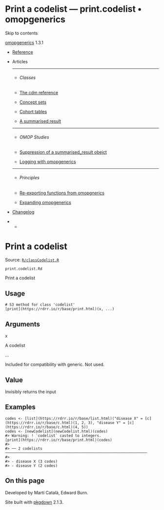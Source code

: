 # Print a codelist — print.codelist • omopgenerics

Skip to contents

[omopgenerics](../index.html) 1.3.1

  * [Reference](../reference/index.html)
  * Articles
    * * * *

    * ###### Classes

    * [The cdm reference](../articles/cdm_reference.html)
    * [Concept sets](../articles/codelists.html)
    * [Cohort tables](../articles/cohorts.html)
    * [A summarised result](../articles/summarised_result.html)
    * * * *

    * ###### OMOP Studies

    * [Suppression of a summarised_result obejct](../articles/suppression.html)
    * [Logging with omopgenerics](../articles/logging.html)
    * * * *

    * ###### Principles

    * [Re-exporting functions from omopgnerics](../articles/reexport.html)
    * [Expanding omopgenerics](../articles/expanding_omopgenerics.html)
  * [Changelog](../news/index.html)


  *   * [](https://github.com/darwin-eu/omopgenerics/)



# Print a codelist

Source: [`R/classCodelist.R`](https://github.com/darwin-eu/omopgenerics/blob/v1.3.1/R/classCodelist.R)

`print.codelist.Rd`

Print a codelist

## Usage
    
    
    # S3 method for class 'codelist'
    [print](https://rdrr.io/r/base/print.html)(x, ...)

## Arguments

x
    

A codelist

...
    

Included for compatibility with generic. Not used.

## Value

Invisibly returns the input

## Examples
    
    
    codes <- [list](https://rdrr.io/r/base/list.html)("disease X" = [c](https://rdrr.io/r/base/c.html)(1, 2, 3), "disease Y" = [c](https://rdrr.io/r/base/c.html)(4, 5))
    codes <- [newCodelist](newCodelist.html)(codes)
    #> Warning: ! `codelist` casted to integers.
    [print](https://rdrr.io/r/base/print.html)(codes)
    #> 
    #> ── 2 codelists ─────────────────────────────────────────────────────────────────
    #> 
    #> - disease X (3 codes)
    #> - disease Y (2 codes)
    
    

## On this page

Developed by Martí Català, Edward Burn.

Site built with [pkgdown](https://pkgdown.r-lib.org/) 2.1.3.
